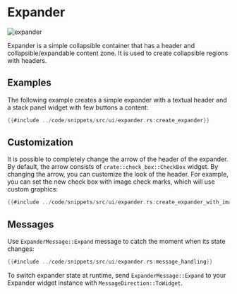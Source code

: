 # Expander

![expander](expander.gif)

Expander is a simple collapsible container that has a header and collapsible/expandable content zone. It is used to
create collapsible regions with headers.

## Examples

The following example creates a simple expander with a textual header and a stack panel widget with few
buttons a content:

```rust
{{#include ../code/snippets/src/ui/expander.rs:create_expander}}
```

## Customization

It is possible to completely change the arrow of the header of the expander. By default, the arrow consists
of `crate::check_box::CheckBox` widget. By changing the arrow, you can customize the look of the header.
For example, you can set the new check box with image check marks, which will use custom graphics:

```rust
{{#include ../code/snippets/src/ui/expander.rs:create_expander_with_image}}
```

## Messages

Use `ExpanderMessage::Expand` message to catch the moment when its state changes:

```rust
{{#include ../code/snippets/src/ui/expander.rs:message_handling}}
```

To switch expander state at runtime, send `ExpanderMessage::Expand` to your Expander widget instance with
`MessageDirection::ToWidget`.